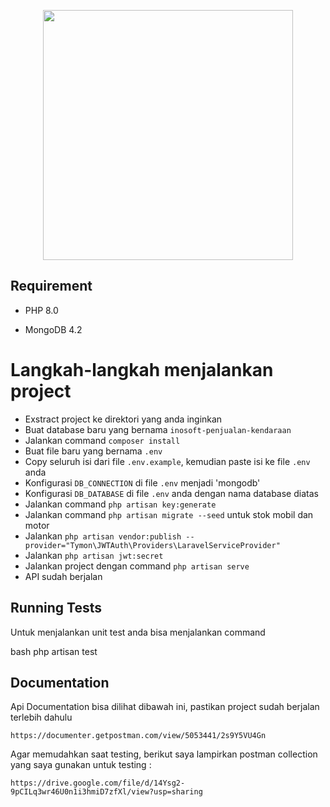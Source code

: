 <p align="center"><a href="https://laravel.com" target="_blank"><img src="https://raw.githubusercontent.com/laravel/art/master/logo-lockup/5%20SVG/2%20CMYK/1%20Full%20Color/laravel-logolockup-cmyk-red.svg" width="400"> <a href="https://pestphp.com/" target="_blank"></a></a></p>


## Requirement

- PHP 8.0

- MongoDB 4.2

# Langkah-langkah menjalankan project

- Exstract project ke direktori yang anda inginkan
- Buat database baru yang bernama `inosoft-penjualan-kendaraan`
- Jalankan command `composer install`
- Buat file baru yang bernama `.env`
- Copy seluruh isi dari file `.env.example`, kemudian paste isi ke file `.env` anda
- Konfigurasi `DB_CONNECTION` di file `.env` menjadi 'mongodb'
- Konfigurasi `DB_DATABASE` di file `.env` anda dengan nama database diatas
- Jalankan command `php artisan key:generate`
- Jalankan command `php artisan migrate --seed` untuk stok mobil dan motor
- Jalankan `php artisan vendor:publish --provider="Tymon\JWTAuth\Providers\LaravelServiceProvider"`
- Jalankan `php artisan jwt:secret`
- Jalankan project dengan command `php artisan serve`
- API sudah berjalan


## Running Tests

Untuk menjalankan unit test anda bisa menjalankan command

bash
 php artisan test

## Documentation

Api Documentation bisa dilihat dibawah ini, pastikan project sudah berjalan terlebih dahulu

`https://documenter.getpostman.com/view/5053441/2s9Y5VU4Gn`

Agar memudahkan saat testing, berikut saya lampirkan postman collection yang saya gunakan untuk testing :

`https://drive.google.com/file/d/14Ysg2-9pCILq3wr46U0n1i3hmiD7zfXl/view?usp=sharing`